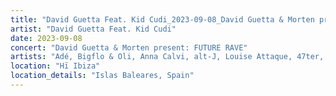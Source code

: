```yaml
---
title: "David Guetta Feat. Kid Cudi_2023-09-08_David Guetta & Morten present: FUTURE RAVE"
artist: "David Guetta Feat. Kid Cudi"
date: 2023-09-08
concert: "David Guetta & Morten present: FUTURE RAVE"
artists: "Adé, Bigflo & Oli, Anna Calvi, alt-J, Louise Attaque, 47ter, Alvin Chris, Pomme, David Guetta, Claptone, 999999999, Bru-C, MORTEN, 070 Shake, Apashe, Ckay"
location: "Hï Ibiza"
location_details: "Islas Baleares, Spain"
---
```

